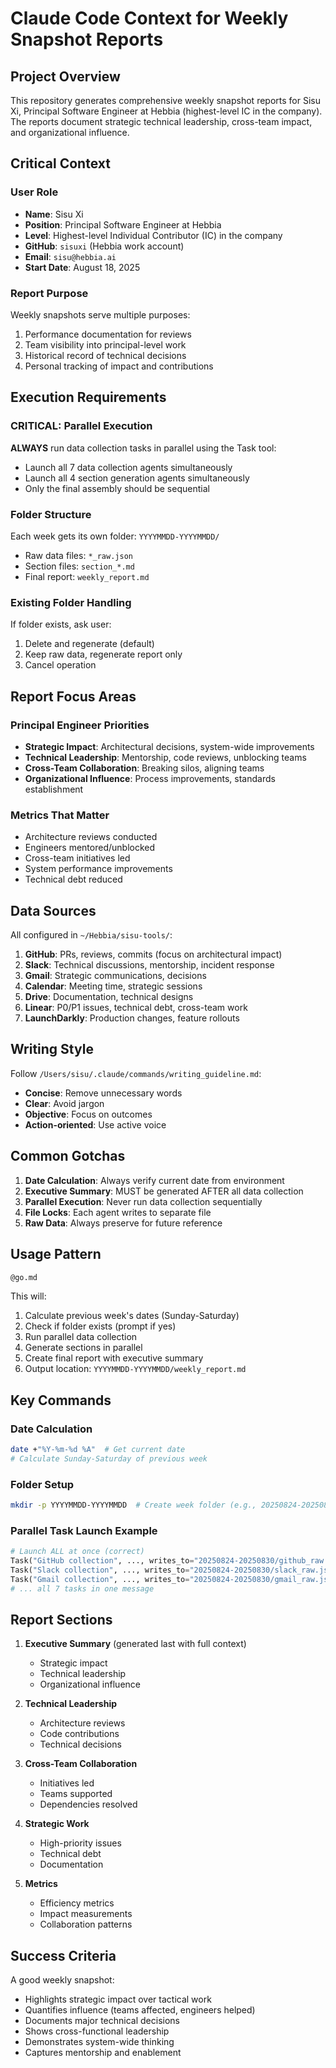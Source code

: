 # Claude Code Context for Weekly Snapshot Reports

## Project Overview
This repository generates comprehensive weekly snapshot reports for Sisu Xi, Principal Software Engineer at Hebbia (highest-level IC in the company). The reports document strategic technical leadership, cross-team impact, and organizational influence.

## Critical Context

### User Role
- **Name**: Sisu Xi
- **Position**: Principal Software Engineer at Hebbia
- **Level**: Highest-level Individual Contributor (IC) in the company
- **GitHub**: `sisuxi` (Hebbia work account)
- **Email**: `sisu@hebbia.ai`
- **Start Date**: August 18, 2025

### Report Purpose
Weekly snapshots serve multiple purposes:
1. Performance documentation for reviews
2. Team visibility into principal-level work
3. Historical record of technical decisions
4. Personal tracking of impact and contributions

## Execution Requirements

### CRITICAL: Parallel Execution
**ALWAYS** run data collection tasks in parallel using the Task tool:
- Launch all 7 data collection agents simultaneously
- Launch all 4 section generation agents simultaneously
- Only the final assembly should be sequential

### Folder Structure
Each week gets its own folder: `YYYYMMDD-YYYYMMDD/`
- Raw data files: `*_raw.json`
- Section files: `section_*.md`
- Final report: `weekly_report.md`

### Existing Folder Handling
If folder exists, ask user:
1. Delete and regenerate (default)
2. Keep raw data, regenerate report only
3. Cancel operation

## Report Focus Areas

### Principal Engineer Priorities
- **Strategic Impact**: Architectural decisions, system-wide improvements
- **Technical Leadership**: Mentorship, code reviews, unblocking teams
- **Cross-Team Collaboration**: Breaking silos, aligning teams
- **Organizational Influence**: Process improvements, standards establishment

### Metrics That Matter
- Architecture reviews conducted
- Engineers mentored/unblocked
- Cross-team initiatives led
- System performance improvements
- Technical debt reduced

## Data Sources

All configured in `~/Hebbia/sisu-tools/`:

1. **GitHub**: PRs, reviews, commits (focus on architectural impact)
2. **Slack**: Technical discussions, mentorship, incident response
3. **Gmail**: Strategic communications, decisions
4. **Calendar**: Meeting time, strategic sessions
5. **Drive**: Documentation, technical designs
6. **Linear**: P0/P1 issues, technical debt, cross-team work
7. **LaunchDarkly**: Production changes, feature rollouts

## Writing Style

Follow `/Users/sisu/.claude/commands/writing_guideline.md`:
- **Concise**: Remove unnecessary words
- **Clear**: Avoid jargon
- **Objective**: Focus on outcomes
- **Action-oriented**: Use active voice

## Common Gotchas

1. **Date Calculation**: Always verify current date from environment
2. **Executive Summary**: MUST be generated AFTER all data collection
3. **Parallel Execution**: Never run data collection sequentially
4. **File Locks**: Each agent writes to separate file
5. **Raw Data**: Always preserve for future reference

## Usage Pattern

```bash
@go.md
```

This will:
1. Calculate previous week's dates (Sunday-Saturday)
2. Check if folder exists (prompt if yes)
3. Run parallel data collection
4. Generate sections in parallel
5. Create final report with executive summary
6. Output location: `YYYYMMDD-YYYYMMDD/weekly_report.md`

## Key Commands

### Date Calculation
```bash
date +"%Y-%m-%d %A"  # Get current date
# Calculate Sunday-Saturday of previous week
```

### Folder Setup
```bash
mkdir -p YYYYMMDD-YYYYMMDD  # Create week folder (e.g., 20250824-20250830)
```

### Parallel Task Launch Example
```python
# Launch ALL at once (correct)
Task("GitHub collection", ..., writes_to="20250824-20250830/github_raw.json")
Task("Slack collection", ..., writes_to="20250824-20250830/slack_raw.json")
Task("Gmail collection", ..., writes_to="20250824-20250830/gmail_raw.json")
# ... all 7 tasks in one message
```

## Report Sections

1. **Executive Summary** (generated last with full context)
   - Strategic impact
   - Technical leadership
   - Organizational influence

2. **Technical Leadership**
   - Architecture reviews
   - Code contributions
   - Technical decisions

3. **Cross-Team Collaboration**
   - Initiatives led
   - Teams supported
   - Dependencies resolved

4. **Strategic Work**
   - High-priority issues
   - Technical debt
   - Documentation

5. **Metrics**
   - Efficiency metrics
   - Impact measurements
   - Collaboration patterns

## Success Criteria

A good weekly snapshot:
- Highlights strategic impact over tactical work
- Quantifies influence (teams affected, engineers helped)
- Documents major technical decisions
- Shows cross-functional leadership
- Demonstrates system-wide thinking
- Captures mentorship and enablement